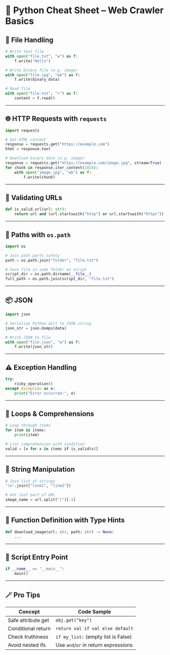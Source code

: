 # 🐍 Python Cheat Sheet – Web Crawler Basics

## 📁 File Handling

```python
# Write text file
with open("file.txt", "w") as f:
    f.write("Hello")

# Write binary file (e.g. image)
with open("file.jpg", "wb") as f:
    f.write(binary_data)

# Read file
with open("file.txt", "r") as f:
    content = f.read()
```

---

## 🌐 HTTP Requests with `requests`

```python
import requests

# Get HTML content
response = requests.get("https://example.com")
html = response.text

# Download binary data (e.g. image)
response = requests.get("https://example.com/image.jpg", stream=True)
for chunk in response.iter_content(1024):
    with open("image.jpg", "wb") as f:
        f.write(chunk)
```

---

## 🧪 Validating URLs

```python
def is_valid_url(url: str):
    return url and (url.startswith("http") or url.startswith("https"))
```

---

## 🧷 Paths with `os.path`

```python
import os

# Join path parts safely
path = os.path.join("folder", "file.txt")

# Save file in same folder as script
script_dir = os.path.dirname(__file__)
full_path = os.path.join(script_dir, "file.txt")
```

---

## 📦 JSON

```python
import json

# Serialize Python dict to JSON string
json_str = json.dumps(data)

# Write JSON to file
with open("file.json", "w") as f:
    f.write(json_str)
```

---

## ⚠️ Exception Handling

```python
try:
    risky_operation()
except Exception as e:
    print("Error occurred:", e)
```

---

## 🔁 Loops & Comprehensions

```python
# Loop through items
for item in items:
    print(item)

# List comprehension with condition
valid = [x for x in items if is_valid(x)]
```

---

## 🔣 String Manipulation

```python
# Join list of strings
"\n".join(["line1", "line2"])

# Get last part of URL
image_name = url.split("/")[-1]
```

---

## 🧠 Function Definition with Type Hints

```python
def download_image(url: str, path: str) -> None:
    ...
```

---

## 🚀 Script Entry Point

```python
if __name__ == "__main__":
    main()
```

---

## 🪄 Pro Tips

| Concept            | Code Sample                          |
| ------------------ | ------------------------------------ |
| Safe attribute get | `obj.get("key")`                     |
| Conditional return | `return val if val else default`     |
| Check truthiness   | `if my_list:` (empty list is False)  |
| Avoid nested ifs   | Use `and`/`or` in return expressions |
